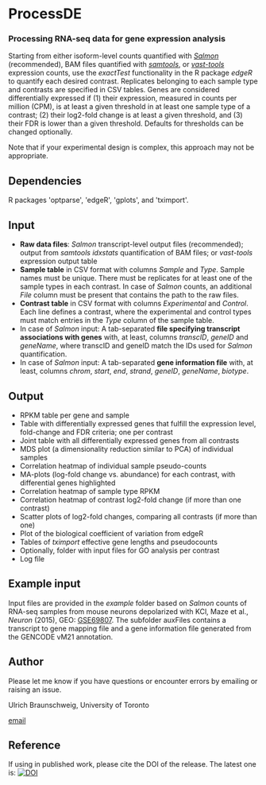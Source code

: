 # ProcessDE
### Processing RNA-seq data for gene expression analysis

Starting from either isoform-level counts quantified with [_Salmon_](https://combine-lab.github.io/salmon/) (recommended), BAM files quantified with [_samtools_](http://www.htslib.org/doc/samtools-idxstats.html), or [_vast-tools_](https://github.com/vastgroup/vast-tools) expression counts, use the _exactTest_ functionality in the R package _edgeR_ to quantify each desired contrast. Replicates belonging to each sample type and contrasts are specified in CSV tables.
Genes are considered differentially expressed if (1) their expression, measured in counts per million (CPM), is at least a given threshold in at least one sample type of a contrast; (2) their log2-fold change is at least a given threshold, and (3) their FDR is lower than a given threshold. Defaults for thresholds can be changed optionally.

Note that if your experimental design is complex, this approach may not be appropriate. 

## Dependencies
R packages 'optparse', 'edgeR', 'gplots', and 'tximport'.

## Input
- **Raw data files**: _Salmon_ transcript-level output files (recommended); output from _samtools idxstats_ quantification of BAM files; or _vast-tools_ expression output table
- **Sample table** in CSV format with columns _Sample_ and _Type_. Sample names must be unique. There must be replicates for at least one of the sample types in each contrast. In case of _Salmon_ counts, an additional _File_ column must be present that contains the path to the raw files.
- **Contrast table** in CSV format with columns _Experimental_ and _Control_. Each line defines a contrast, where the experimental and control types must match entries in the _Type_ column of the sample table.
- In case of _Salmon_ input: A tab-separated **file specifying transcript associations with genes** with, at least, columns _transcID_, _geneID_ and _geneName_, where transcID and geneID match the IDs used for _Salmon_ quantification.
- In case of _Salmon_ input: A tab-separated **gene information file** with, at least, columns _chrom_, _start_, _end_, _strand_, _geneID_, _geneName_, _biotype_.

## Output
- RPKM table per gene and sample
- Table with differentially expressed genes that fulfill the expression level, fold-change and FDR criteria; one per contrast
- Joint table with all differentially expressed genes from all contrasts
- MDS plot (a dimensionality reduction similar to PCA) of individual samples
- Correlation heatmap of individual sample pseudo-counts
- MA-plots (log-fold change vs. abundance) for each contrast, with differential genes highlighted
- Correlation heatmap of sample type RPKM
- Correlation heatmap of contrast log2-fold change (if more than one contrast)
- Scatter plots of log2-fold changes, comparing all contrasts (if more than one)
- Plot of the biological coefficient of variation from edgeR
- Tables of _tximport_ effective gene lengths and pseudocounts
- Optionally, folder with input files for GO analysis per contrast
- Log file

## Example input
Input files are provided in the _example_ folder based on _Salmon_ counts of RNA-seq samples from mouse neurons depolarized with KCl, Maze et al., _Neuron_ (2015), GEO: [GSE69807](https://www.ncbi.nlm.nih.gov/geo/query/acc.cgi?acc=GSE69807). The subfolder auxFiles contains a transcript to gene mapping file and a gene information file generated from the GENCODE vM21 annotation.

## Author
Please let me know if you have questions or encounter errors by emailing or raising an issue.

Ulrich Braunschweig, University of Toronto

[email](mailto:u.braunschweig@utoronto.ca)

## Reference
If using in published work, please cite the DOI of the release. The latest one is:
[![DOI](https://zenodo.org/badge/493020642.svg)](https://zenodo.org/badge/latestdoi/493020642)
